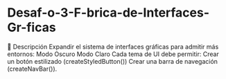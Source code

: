# Desaf-o-3-F-brica-de-Interfaces-Gr-ficas
📌 Descripción Expandir el sistema de interfaces gráficas para admitir más entornos:  Modo Oscuro  Modo Claro  Cada tema de UI debe permitir:  Crear un botón estilizado (createStyledButton())  Crear una barra de navegación (createNavBar()).
